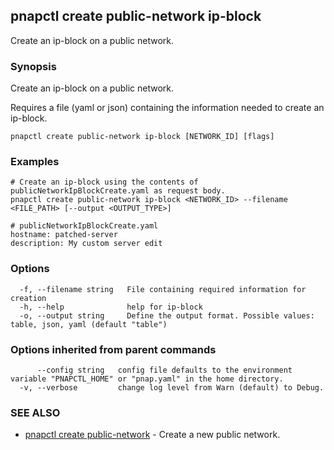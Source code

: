 ## pnapctl create public-network ip-block

Create an ip-block on a public network.

### Synopsis

Create an ip-block on a public network.

Requires a file (yaml or json) containing the information needed to create an ip-block.

```
pnapctl create public-network ip-block [NETWORK_ID] [flags]
```

### Examples

```
# Create an ip-block using the contents of publicNetworkIpBlockCreate.yaml as request body. 
pnapctl create public-network ip-block <NETWORK_ID> --filename <FILE_PATH> [--output <OUTPUT_TYPE>]

# publicNetworkIpBlockCreate.yaml
hostname: patched-server
description: My custom server edit
```

### Options

```
  -f, --filename string   File containing required information for creation
  -h, --help              help for ip-block
  -o, --output string     Define the output format. Possible values: table, json, yaml (default "table")
```

### Options inherited from parent commands

```
      --config string   config file defaults to the environment variable "PNAPCTL_HOME" or "pnap.yaml" in the home directory.
  -v, --verbose         change log level from Warn (default) to Debug.
```

### SEE ALSO

* [pnapctl create public-network](pnapctl_create_public-network.md)	 - Create a new public network.

